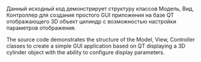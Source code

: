 Данный исходный код демонстрирует структуру классов Модель, Вид, Контроллер 
для создания простого GUI приложения на базе QT отображающего 3D объект цилиндр 
с возможностью настройки параметров отображения.

The source code demonstrates the structure of the Model, View, Controller classes 
to create a simple GUI application based on QT displaying a 3D cylinder object 
with the ability to configure display parameters.
